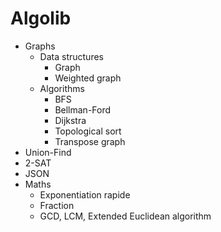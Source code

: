 # Algolib

- Graphs
    - Data structures
        - Graph
        - Weighted graph
    - Algorithms
        - BFS
        - Bellman-Ford
        - Dijkstra
        - Topological sort
        - Transpose graph
- Union-Find
- 2-SAT
- JSON
- Maths
    - Exponentiation rapide
    - Fraction
    - GCD, LCM, Extended Euclidean algorithm
